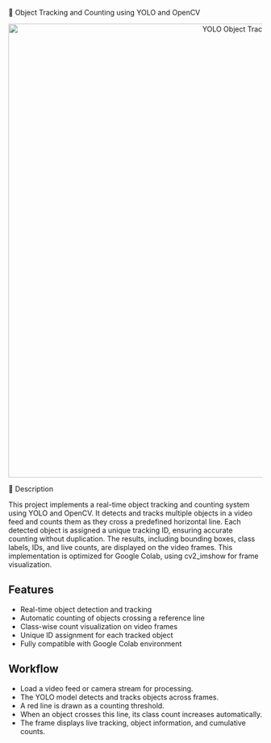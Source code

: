 🚗 Object Tracking and Counting using YOLO and OpenCV
<p align="center">
  <img src="https://github.com/<zateharshal>/YOLO_Vehicle-Detection-and-Tracking-System/blob/main/YOLO.PNG?raw=true" 
       alt="YOLO Object Tracking" 
       width="900">
</p>


📘 Description

This project implements a real-time object tracking and counting system using YOLO and OpenCV. It detects and tracks multiple objects in a video feed and counts them as they cross a predefined horizontal line. Each detected object is assigned a unique tracking ID, ensuring accurate counting without duplication. The results, including bounding boxes, class labels, IDs, and live counts, are displayed on the video frames.
This implementation is optimized for Google Colab, using cv2_imshow for frame visualization.

## Features
- Real-time object detection and tracking  
- Automatic counting of objects crossing a reference line  
- Class-wise count visualization on video frames  
- Unique ID assignment for each tracked object  
- Fully compatible with Google Colab environment 

## Workflow

- Load a video feed or camera stream for processing.  
- The YOLO model detects and tracks objects across frames.  
- A red line is drawn as a counting threshold.  
- When an object crosses this line, its class count increases automatically.  
- The frame displays live tracking, object information, and cumulative counts.  


